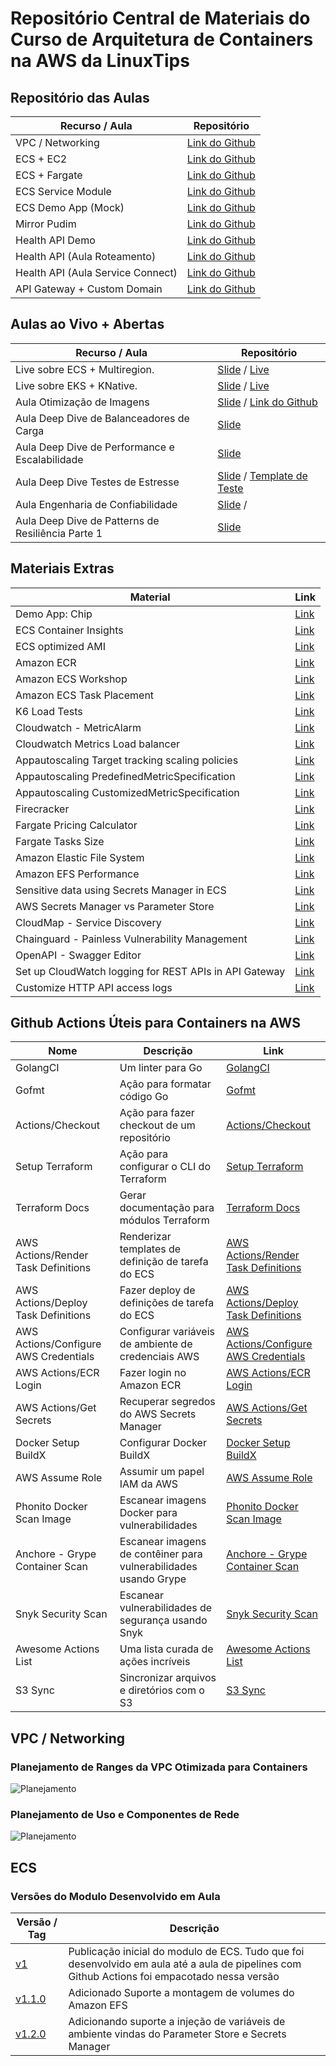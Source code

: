 # Repositório Central de Materiais do Curso de Arquitetura de Containers na AWS da LinuxTips 

## Repositório das Aulas 

| Recurso / Aula                | Repositório                                                                                   |
|-------------------------------|-----------------------------------------------------------------------------------------------|
| VPC / Networking              | [Link do Github](https://github.com/msfidelis/linuxtips-curso-containers-vpc)                 |
| ECS + EC2                     | [Link do Github](https://github.com/msfidelis/linuxtips-curso-containers-ecs-cluster)         |
| ECS + Fargate                 | [Link do Github](https://github.com/msfidelis/linuxtips-curso-containers-ecs-cluster-fargate) |
| ECS Service Module            | [Link do Github](https://github.com/msfidelis/linuxtips-curso-containers-ecs-service-module)  |
| ECS Demo App (Mock)           | [Link do Github](https://github.com/msfidelis/linuxtips-curso-containers-ecs-app)             |
| Mirror Pudim                  | [Link do Github](https://github.com/msfidelis/linuxtips-curso-containers-ecs-service-pudim)   |
| Health API Demo               | [Link do Github](https://github.com/msfidelis/linuxtips-curso-containers-ecs-health-api-lab)  |
| Health API (Aula Roteamento)   | [Link do Github](https://github.com/msfidelis/linuxtips-curso-containers-ecs-health-api-lab/tree/aula-roteamento)  |
| Health API (Aula Service Connect)   | [Link do Github]()  |
| API Gateway + Custom Domain    | [Link do Github](https://github.com/msfidelis/linuxtips-curso-containers-ecs-api-gateway) |


## Aulas ao Vivo + Abertas

| Recurso / Aula                | Repositório                                                                                   |
|-------------------------------|-----------------------------------------------------------------------------------------------|
| Live sobre ECS + Multiregion. | [Slide](https://docs.google.com/presentation/d/1AcBY7BwSOC9d9ZLM3OeacSQnieorqQEBHS_6wDGA6Ck/edit?usp=sharing) / [Live](https://www.youtube.com/live/8TYCUK_Rj7c?si=j1ZUA0axpZSWLUGN)
| Live sobre EKS + KNative. | [Slide](https://docs.google.com/presentation/d/1xdrcIRiC43UxXF4CYkPm6BK1U40fOKT4nKw0A6Ck5dw/edit?usp=sharing) / [Live](https://youtu.be/90fOQLbPPvo?si=LMjrqvGABvnmd524)
| Aula Otimização de Imagens    | [Slide](https://docs.google.com/presentation/d/1hFEZEmsO8dMC1iEryyYjfli_HCRF8xHBszF2r_araH4/edit?usp=sharing) / [Link do Github](https://github.com/msfidelis/linuxtips-curso-containers-aws-otimizacao-de-imagens) |
| Aula Deep Dive de Balanceadores de Carga | [Slide](https://docs.google.com/presentation/d/1yU_ZXag0nkYUzDfWqKialvCH0Ha4suX2Mj7abW8d3Cc/edit?usp=sharing) |
| Aula Deep Dive de Performance e Escalabilidade | [Slide](https://docs.google.com/presentation/d/1dNMh96FCYPoT2V1cCAOL2qQZpcZPwrhyLynnNU00KMs/edit?usp=sharing) |
| Aula Deep Dive Testes de Estresse | [Slide](https://docs.google.com/presentation/d/1GJGI409INJQe9J9AEKVwB0xkEhHUz-nICZkd5yoMmwI/edit?usp=sharing) / [Template de Teste](/extras/load-test/README.md) |
| Aula Engenharia de Confiabilidade | [Slide](https://docs.google.com/presentation/d/1P6QfGq72a2oNFGvgXYO-s2PPBNnFVLYjQy0f4wyIcik/edit?usp=sharing) /  |
| Aula Deep Dive de Patterns de Resiliência Parte 1 | [Slide](https://docs.google.com/presentation/d/14wmZUr4q0You42BZELxgzB9flX_yMvbQjz1xvhxcyOI/edit?usp=sharing) | 



## Materiais Extras 

| Material                                          | Link                                                                                                                                              |
|---------------------------------------------------|---------------------------------------------------------------------------------------------------------------------------------------------------|
| Demo App: Chip                                    | [Link](https://github.com/msfidelis/chip)                                                                                                         |
| ECS Container Insights                            | [Link](https://docs.aws.amazon.com/AmazonCloudWatch/latest/monitoring/ContainerInsights.html)                                                     |
| ECS optimized AMI                                 | [Link](https://docs.aws.amazon.com/systems-manager/latest/userguide/parameter-store-public-parameters-ecs.html)                                   |
| Amazon ECR                                        | [Link](https://aws.amazon.com/pt/ecr/)                                                                                                            |
| Amazon ECS Workshop                               | [Link](https://ecsworkshop.com/)                                                                                                                  |
| Amazon ECS Task Placement                         | [Link](https://docs.aws.amazon.com/AmazonECS/latest/developerguide/task-placement-strategies.html)                                                |
| K6 Load Tests                                     | [Link](https://grafana.com/docs/k6/latest/using-k6/http-requests/)                                                                                |
| Cloudwatch - MetricAlarm                          | [Link](https://docs.aws.amazon.com/AmazonCloudWatch/latest/APIReference/API_MetricAlarm.html)                                                     |
| Cloudwatch Metrics Load balancer                  | [Link](https://docs.aws.amazon.com/elasticloadbalancing/latest/application/load-balancer-cloudwatch-metrics.html#load-balancer-metrics-alb)       |
| Appautoscaling Target tracking scaling policies   | [Link](https://docs.aws.amazon.com/autoscaling/application/userguide/application-auto-scaling-target-tracking.html)                               |
| Appautoscaling PredefinedMetricSpecification      | [Link](https://docs.aws.amazon.com/autoscaling/application/APIReference/API_PredefinedMetricSpecification.html)                                   |
| Appautoscaling CustomizedMetricSpecification      | [Link](https://docs.aws.amazon.com/autoscaling/ec2/APIReference/API_CustomizedMetricSpecification.html)                                           |
| Firecracker                                       | [Link](https://firecracker-microvm.github.io/)                                                                                                    | 
| Fargate Pricing Calculator                        | [Link](https://cloudtempo.dev/fargate-pricing-calculator)                                                                                         |
| Fargate Tasks Size                                | [Link](https://docs.aws.amazon.com/AmazonECS/latest/developerguide/fargate-tasks-services.html#fargate-tasks-size)                                | 
| Amazon Elastic File System                        | [Link](https://aws.amazon.com/pt/efs/)                                                                                                            | 
| Amazon EFS Performance                            | [Link](https://docs.aws.amazon.com/efs/latest/ug/performance.html)                                                                                | 
| Sensitive data using Secrets Manager in ECS       | [Link](https://docs.aws.amazon.com/AmazonECS/latest/developerguide/specifying-sensitive-data-tutorial.html)                                       | 
| AWS Secrets Manager vs Parameter Store            | [Link](https://tutorialsdojo.com/aws-secrets-manager-vs-systems-manager-parameter-store/)                                                         |
| CloudMap - Service Discovery                      | [Link](https://aws.amazon.com/pt/cloud-map/)                                                                                                      |
| Chainguard - Painless Vulnerability Management    | [Link](https://courses.chainguard.dev/vulnerability-management-certification)                                                                     |
| OpenAPI - Swagger Editor    | [Link](https://editor-next.swagger.io/)                                                                                                                                 |
| Set up CloudWatch logging for REST APIs in API Gateway    | [Link](https://docs.aws.amazon.com/apigateway/latest/developerguide/set-up-logging.html?icmpid=apigateway_console_help)                   |
| Customize HTTP API access logs                    | [Link](https://docs.aws.amazon.com/apigateway/latest/developerguide/http-api-logging-variables.html)                                              |


## Github Actions Úteis para Containers na AWS

| Nome                                    | Descrição                                                      | Link                                                                                  |
|-----------------------------------------|----------------------------------------------------------------|---------------------------------------------------------------------------------------|
| GolangCI                                | Um linter para Go                                              | [GolangCI](https://github.com/golangci/golangci-lint)                                 |
| Gofmt                                   | Ação para formatar código Go                                   | [Gofmt](https://github.com/Jerome1337/gofmt-action)                                   |
| Actions/Checkout                        | Ação para fazer checkout de um repositório                     | [Actions/Checkout](https://github.com/actions/checkout)                               |
| Setup Terraform                         | Ação para configurar o CLI do Terraform                        | [Setup Terraform](https://github.com/hashicorp/setup-terraform)                       |
| Terraform Docs                          | Gerar documentação para módulos Terraform                      | [Terraform Docs](https://github.com/Dirrk/terraform-docs)                             |
| AWS Actions/Render Task Definitions     | Renderizar templates de definição de tarefa do ECS             | [AWS Actions/Render Task Definitions](https://github.com/aws-actions/amazon-ecs-render-task-definition) |
| AWS Actions/Deploy Task Definitions     | Fazer deploy de definições de tarefa do ECS                    | [AWS Actions/Deploy Task Definitions](https://github.com/aws-actions/amazon-ecs-deploy-task-definition) |
| AWS Actions/Configure AWS Credentials   | Configurar variáveis de ambiente de credenciais AWS            | [AWS Actions/Configure AWS Credentials](https://github.com/aws-actions/configure-aws-credentials) |
| AWS Actions/ECR Login                   | Fazer login no Amazon ECR                                      | [AWS Actions/ECR Login](https://github.com/aws-actions/amazon-ecr-login)              |
| AWS Actions/Get Secrets                 | Recuperar segredos do AWS Secrets Manager                      | [AWS Actions/Get Secrets](https://github.com/aws-actions/aws-secretsmanager-get-secrets) |
| Docker Setup BuildX                     | Configurar Docker BuildX                                       | [Docker Setup BuildX](https://github.com/docker/setup-buildx-action)                 |
| AWS Assume Role                         | Assumir um papel IAM da AWS                                    | [AWS Assume Role](https://github.com/nordcloud/aws-assume-role/)                      |
| Phonito Docker Scan Image               | Escanear imagens Docker para vulnerabilidades                  | [Phonito Docker Scan Image](https://github.com/phonito/phonito-scanner-action)        |
| Anchore - Grype Container Scan          | Escanear imagens de contêiner para vulnerabilidades usando Grype| [Anchore - Grype Container Scan](https://github.com/anchore/scan-action)              |
| Snyk Security Scan                      | Escanear vulnerabilidades de segurança usando Snyk             | [Snyk Security Scan](https://github.com/snyk/actions)                                 |
| Awesome Actions List                    | Uma lista curada de ações incríveis                            | [Awesome Actions List](https://github.com/sdras/awesome-actions)                      |
| S3 Sync                                 | Sincronizar arquivos e diretórios com o S3                     | [S3 Sync](https://github.com/jakejarvis/s3-sync-action)                               |


## VPC / Networking

### Planejamento de Ranges da VPC Otimizada para Containers 

![Planejamento](./extras/vpc-planejamento.png)

### Planejamento de Uso e Componentes de Rede

![Planejamento](./extras/vpc-uso.png)

## ECS 

### Versões do Modulo Desenvolvido em Aula

| Versão / Tag |  Descrição                                                                                                                                                                                                                                 |
|--------------|--------------------------------------------------------------------------------------------------------------------------------------------------------------------------------------------------------------------------------------------|
| [v1](https://github.com/msfidelis/linuxtips-curso-containers-ecs-service-module/tree/v1)              | Publicação inicial do modulo de ECS. Tudo que foi desenvolvido em aula até a aula de pipelines com Github Actions foi empacotado nessa versão     |
| [v1.1.0](https://github.com/msfidelis/linuxtips-curso-containers-ecs-service-module/tree/v1.1.0)      | Adicionado Suporte a montagem de volumes do Amazon EFS                                                                                            |
| [v1.2.0](https://github.com/msfidelis/linuxtips-curso-containers-ecs-service-module/tree/v1.2.0)      | Adicionando suporte a injeção de variáveis de ambiente vindas do Parameter Store e Secrets Manager                                                |
